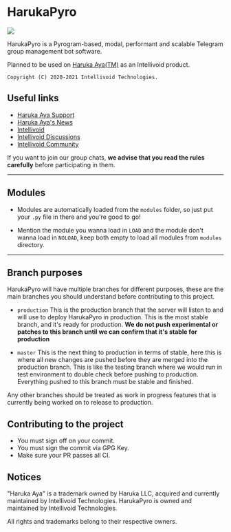 # HarukaPyro

![](https://raw.githubusercontent.com/intellivoid/HarukaAya/master/images/haruka_banner.png)

HarukaPyro is a Pyrogram-based, modal, performant and scalable Telegram group management bot software. 

Planned to be used on [Haruka Aya(TM)](https://t.me/HarukaAyaBot) as an Intellivoid product.

`Copyright (C) 2020-2021 Intellivoid Technologies.`
 
## Useful links
  - [Haruka Aya Support](https://t.me/HarukaAyaGroup)
  - [Haruka Aya's News](https://t.me/HarukaAya)
  - [Intellivoid](https://t.me/Intellivoid)
  - [Intellivoid Discussions](https://t.me/IntellivoidDiscussions)
  - [Intellivoid Community](https://t.me/IntellivoidCommunity)

If you want to join our group chats, **we advise that you read the rules carefully**
before participating in them.


-------------------------------------------------------------------------------------


## Modules

- Modules are automatically loaded from the `modules` folder, so just 
  put your `.py` file in there and you're good to go!

- Mention the module you wanna load in `LOAD` and the module don't wanna 
  load in `NOLOAD`, keep both empty to load all modules from `modules` directory.


-------------------------------------------------------------------------------------

## Branch purposes

HarukaPyro will have multiple branches for different purposes, these are the
main branches you should understand before contributing to this project.

 - `production` This is the production branch that the server will listen to and
    will use to deploy HarukaPyro in production. This is the most stable branch, and it's
    ready for production. **We do not push experimental or patches to this branch
    until we can confirm that it's stable for production**
 
 - `master` This is the next thing to production in terms of stable, here this is
    where all new changes are pushed before they are merged into the production
    branch. This is like the testing branch where we would run in test
    environment to double check before pushing to production. Everything pushed to
    this branch must be stable and finished.
   
Any other branches should be treated as work in progress features that is currently
being worked on to release to production.

## Contributing to the project
 - You must sign off on your commit.
 - You must sign the commit via GPG Key.
 - Make sure your PR passes all CI.
 
 
 ## Notices
 
"Haruka Aya" is a trademark owned by Haruka LLC, acquired and currently maintained by Intellivoid Technologies.
HarukaPyro is owned and maintained by Intellivoid Technologies.

All rights and trademarks belong to their respective owners.
